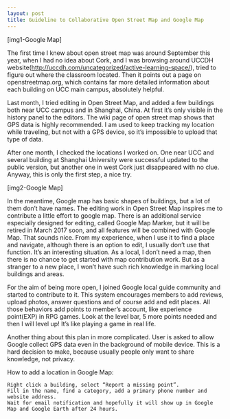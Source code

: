 ```yaml
---
layout: post
title: Guideline to Collaborative Open Street Map and Google Map
---
```

[img1-Google Map]


The first time I knew about open street map was around September this year, when I had no idea about Cork, and I was browsing around UCCDH website(http://uccdh.com/uncategorized/active-learning-space/), tried to figure out where the classroom located. Then it points out a page on openstreetmap.org, which contains far more detailed information about each building on UCC main campus, absolutely helpful.

Last month, I tried editing in Open Street Map, and added a few buildings both near UCC campus and in Shanghai, China. At first it’s only visible in the history panel to the editors. The wiki page of open street map shows that GPS data is highly recommended. I am used to keep tracking my location while traveling, but not with a GPS device, so it’s impossible to upload that type of data.

After one month, I checked the locations I worked on. One near UCC and several building at Shanghai University   were successful updated to the public version, but another one in west Cork just disappeared with no clue. Anyway, this is only the first step, a nice try.

[img2-Google Map]

 

In the meantime, Google map has basic shapes of buildings, but a lot of them don’t have names. The editing work in Open Street Map inspires me to contribute a little effort to google map. There is an additional service especially designed for editing, called Google Map Marker, but it will be retired in March 2017 soon, and all features will be combined with Google Map. That sounds nice. From my experience, when I use it to find a place and navigate, although there is an option to edit, I usually don’t use that function. It’s an interesting situation. As a local, I don’t need a map, then there is no chance to get started with map contribution work. But as a stranger to a new place, I won’t have such rich knowledge in marking local buildings and areas.

For the aim of being more open, I joined Google local guide community and started to contribute to it. This system encourages members to add reviews, upload photos, answer questions and of course add and edit places. All those behaviors add points to member’s account, like experience point(EXP) in RPG games. Look at the level bar, 5 more points needed and then I will level up!  It’s like playing a game in real life.

Another thing about this plan in more complicated. User is asked to allow Google collect GPS data even in the background of mobile device. This is a hard decision to make, because usually people only want to share knowledge, not privacy.

How to add a location in Google Map:

    Right click a building, select “Report a missing point”.
    Fill in the name, find a category, add a primary phone number and website address.
    Wait for email notification and hopefully it will show up in Google Map and Google Earth after 24 hours.
